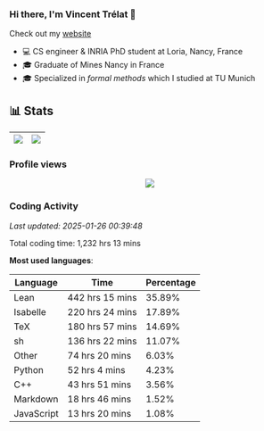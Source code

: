 ### Hi there, I'm Vincent Trélat 👋

Check out my [website](https://vtrelat.github.io)

-   💻 CS engineer & INRIA PhD student at Loria, Nancy, France
-   🎓 Graduate of Mines Nancy in France
-   🎓 Specialized in _formal methods_ which I studied at TU Munich

## 📊 **Stats**

| <img align="center" src="https://readme-stats.clckblog.space/api?username=VTrelat&show_icons=true&include_all_commits=true&theme=tokyonight&hide_border=true" /> | <img align="center" src="https://readme-stats.clckblog.space/api/top-langs/?username=VTrelat&layout=compact&theme=tokyonight&hide_border=true" /> |
| ---------------------------------------------------------------------------------------------------------------------------------------------------------------- | ------------------------------------------------------------------------------------------------------------------------------------------------- |

### Profile views

<p align="center">
 <img src="https://profile-counter.glitch.me/VTrelat/count.svg" />
</p>

<!--automations-->
### Coding Activity
_Last updated: 2025-01-26 00:39:48_

Total coding time: 1,232 hrs 13 mins

**Most used languages**:

| Language | Time | Percentage |
| ------------- | ------------- | ------------- |
| Lean | 442 hrs 15 mins | 35.89% |
| Isabelle | 220 hrs 24 mins | 17.89% |
| TeX | 180 hrs 57 mins | 14.69% |
| sh | 136 hrs 22 mins | 11.07% |
| Other | 74 hrs 20 mins | 6.03% |
| Python | 52 hrs 4 mins | 4.23% |
| C++ | 43 hrs 51 mins | 3.56% |
| Markdown | 18 hrs 46 mins | 1.52% |
| JavaScript | 13 hrs 20 mins | 1.08% |

